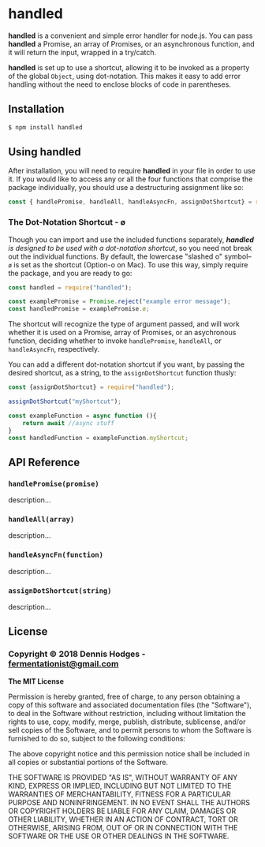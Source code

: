 # handled

__handled__ is a convenient and simple error handler for node.js. You can pass __handled__ a Promise, an array of Promises, or an asynchronous function, and it will return the input, wrapped in a try/catch. 

__handled__ is set up to use a shortcut, allowing it to be invoked as a property of the global `Object`, using dot-notation. This makes it easy to add error handling without the need to enclose blocks of code in parentheses.

## Installation

``` bash
$ npm install handled
```

## Using handled

After installation, you will need to require __handled__ in your file in order to use it. If you would like to access any or all the four functions that comprise the package individually, you should use a destructuring assignment like so:

```javascript
const {	handlePromise, handleAll, handleAsyncFn, assignDotShortcut} = require("handled");
```

### The Dot-Notation Shortcut - ø

Though you can import and use the included functions separately, *__handled__ is designed to be used with a dot-notation shortcut*, so you need not break out the individual functions. By default, the lowercase "slashed o" symbol– `ø`  is set as the shortcut (Option-o on Mac). To use this way, simply require the package, and you are ready to go:

```javascript
const handled = require("handled");

const examplePromise = Promise.reject("example error message");
const handledPromise = examplePromise.ø;

```

The shortcut will recognize the type of argument passed, and will work whether it is used on a Promise, array of Promises, or an asychronous function, deciding whether to invoke `handlePromise`, `handleAll`, or `handleAsyncFn`, respectively.

You can add a different dot-notation shortcut if you want, by passing the desired shortcut, as a string, to the `assignDotShortcut` function thusly:

```javascript
const {assignDotShortcut} = require("handled");

assignDotShortcut("myShortcut");

const exampleFunction = async function (){
	return await //async stuff
}
const handledFunction = exampleFunction.myShortcut;
```

## API Reference

### `handlePromise(promise)`

description...

### `handleAll(array)`

description...

### `handleAsyncFn(function)`

description...

### `assignDotShortcut(string)` 

description...

## License

### Copyright © 2018 Dennis Hodges - <fermentationist@gmail.com>

__The MIT License__

Permission is hereby granted, free of charge, to any person obtaining a copy
of this software and associated documentation files (the "Software"), to deal
in the Software without restriction, including without limitation the rights
to use, copy, modify, merge, publish, distribute, sublicense, and/or sell
copies of the Software, and to permit persons to whom the Software is
furnished to do so, subject to the following conditions:

The above copyright notice and this permission notice shall be included in
all copies or substantial portions of the Software.

THE SOFTWARE IS PROVIDED "AS IS", WITHOUT WARRANTY OF ANY KIND, EXPRESS OR
IMPLIED, INCLUDING BUT NOT LIMITED TO THE WARRANTIES OF MERCHANTABILITY,
FITNESS FOR A PARTICULAR PURPOSE AND NONINFRINGEMENT. IN NO EVENT SHALL THE
AUTHORS OR COPYRIGHT HOLDERS BE LIABLE FOR ANY CLAIM, DAMAGES OR OTHER
LIABILITY, WHETHER IN AN ACTION OF CONTRACT, TORT OR OTHERWISE, ARISING FROM,
OUT OF OR IN CONNECTION WITH THE SOFTWARE OR THE USE OR OTHER DEALINGS IN
THE SOFTWARE.


